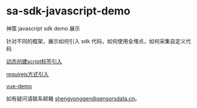 # sa-sdk-javascript-demo

神策 javascript sdk demo 展示

针对不同的框架，展示如何引入 sdk 代码，如何使用全埋点，如何采集自定义代码




[动态创建script标签引入](https://sensorsdata.github.io/sa-sdk-javascript-demo/dynamic-script)  

[requirejs方式引入](https://sensorsdata.github.io/sa-sdk-javascript-demo/requirejs)   

[vue-demo](https://sensorsdata.github.io/sa-sdk-javascript-demo/vue)   






如有疑问请联系邮箱 shengyonggen@sensorsdata.cn。




